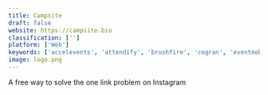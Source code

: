 ```yaml
---
title: Campsite
draft: false 
website: https://campsite.bio
classification: ['']
platform: ['Web']
keywords: ['accelevents', 'attendify', 'brushfire', 'cogran', 'eventmobi', 'eventzilla', 'function_tracker', 'konfeo', 'payscape_registration', 'regpack', 'sawyer', 'ticket_tailor', 'ticketbud', 'topi', 'volunteerlocal', 'wild_apricot', 'zoho_backstage', 'eply', 'idloom-events', 'rsvpbook']
image: logo.png
---
```

A free way to solve the one link problem on Instagram
